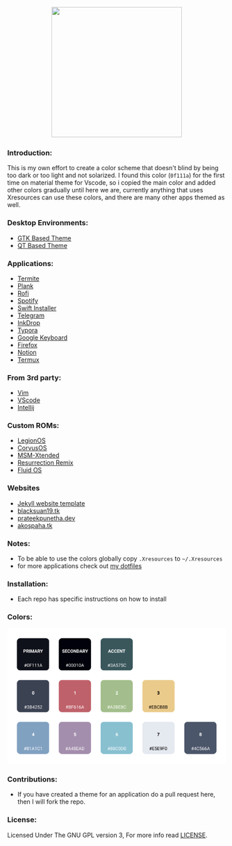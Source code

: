 <p align="center">
  <img width="300" height="300" src="https://raw.githubusercontent.com/material-ocean/Material-Ocean/master/logo.png">
</p>

### Introduction:

This is my own effort to create a color scheme that doesn't blind by being too dark or too light and not solarized. I found this color (`0f111a`) for the first time on material theme for Vscode, so i copied the main color and added other colors gradually until here we are, currently anything that uses Xresources can use these colors, and there are many other apps themed as well.

### Desktop Environments:

- [GTK Based Theme](https://github.com/material-ocean/Gtk-Theme)
- [QT Based Theme](https://github.com/material-ocean/plasma)

### Applications:

- [Termite](https://github.com/material-ocean/Termite-theme)
- [Plank](https://github.com/material-ocean/Plank-Theme)
- [Rofi](https://github.com/material-ocean/rofi-Theme)
- [Spotify](https://github.com/material-ocean/Spotify-Theme)
- [Swift Installer](https://github.com/material-ocean/Android-Theme)
- [Telegram](https://github.com/material-ocean/Telegram-Theme)
- [InkDrop](https://github.com/material-ocean/inkdrop-ui)
- [Typora](https://github.com/material-ocean/Typora-Theme)
- [Google Keyboard](https://github.com/AkosPaha/Material-ocean-gboard-theme)
- [Firefox](https://github.com/material-ocean/Firefox-Theme)
- [Notion](https://github.com/material-ocean/Notion-Theme)
- [Termux](https://github.com/material-ocean/Termux-Theme)

### From 3rd party:

- [Vim](https://github.com/hzchirs/vim-material)
- [VScode](https://marketplace.visualstudio.com/items?itemName=Equinusocio.vsc-material-theme)
- [Intellij](https://plugins.jetbrains.com/plugin/8006-material-theme-ui)

### Custom ROMs:

- [LegionOS](https://github.com/legionRom)
- [CorvusOS](https://corvus-rom.github.io/)
- [MSM-Xtended](https://msmxtended.me/)
- [Resurrection Remix](https://github.com/ResurrectionRemix/)
- [Fluid OS](http://fluidos.me)

### Websites

- [Jekyll website template](https://github.com/Blacksuan19/blacksuan19.github.io)
- [blacksuan19.tk](https://blacksuan19.tk)
- [prateekpunetha.dev](https://prateekpunetha.dev/)
- [akospaha.tk](https://akospaha.tk/)

### Notes:

- To be able to use the colors globally copy `.Xresources` to `~/.Xresources`
- for more applications check out [my dotfiles](https://github.com/Blacksuan19/Dotfiles)

### Installation:

- Each repo has specific instructions on how to install

### Colors:

![theme colors](./colors.png)

### Contributions:

- If you have created a theme for an application do a pull request here, then I will fork the repo.

### License:

Licensed Under The GNU GPL version 3, For more info read [LICENSE](./LICENSE).
